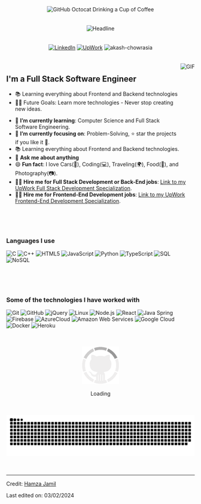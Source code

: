 <div>
    <div align=center>
        <img src="https://avatars.githubusercontent.com/u/85431333?v=4" alt="GitHub Octocat Drinking a Cup of Coffee" height="200">
    </div>
<br><br>
    <div align=center>
        <img src="https://readme-typing-svg.herokuapp.com?color=%236FDA44&size=32&center=true&vCenter=true&width=600&height=50&lines=Hi+there+I'm+Hamza+Jamil+%F0%9F%91%8B;Full+Stack+developer;Frontend-End+Engineer;Back-End+Engineer;Problem+Solver;Freelancer;Open-Source+Enthusiast" alt="Headline" />
    </div>
    <br><br>
    <div align=center>
        <a href="https://www.linkedin.com/in/hamza-jamil-a57a05202/"><img src="https://img.shields.io/badge/Linkedin-0077b5?style=flat&logo=linkedin" alt="LinkedIn" /></a>
        <a href="https://www.upwork.com/freelancers/~01405a2a2bc83e53ef"><img src="https://img.shields.io/badge/Upwork-494949?style=flat&logo=upwork" alt="UpWork" /></a>
        <a align="left"> <img src="https://komarev.com/ghpvc/?username=Hamza-Jamil-EasyCode&label=Profile%20views&color=0e75b6&style=flat" alt="akash-chowrasia" /> </a>
    </div>
    <div align=left>
        <br>
        <br>
        <img align="right" alt="GIF" height="200px" src="https://media.giphy.com/media/Ah3zHH7hvsSB2/giphy.gif" />

## I'm a Full Stack Software Engineer

- 📚 Learning everything about Frontend and Backend technologies
- 💪🏼 Future Goals: Learn more technologies - Never stop creating new ideas.
<ul>
            <li>🌱 <b>I’m currently learning</b>: Computer Science and Full Stack Software Engineering.</li>
            <li>🎯 <b>I’m currently focusing on</b>: Problem-Solving, ⭐️ star the projects if you like it 🤩.</li>
            <li>📚 Learning everything about Frontend and Backend technologies.</li>
            <li>💬 <b>Ask me about anything</b>  </li>
            <li>😄 <b>Fun fact</b>: I love Cars(🚗), Coding(💻), Traveling(🌍), Food(🍱), and Photography(📷).</li>
            <li>👨‍💻 <b>Hire me for Full Stack Development or Back-End jobs</b>: <a href="https://www.upwork.com/freelancers/~01405a2a2bc83e53ef?s=1110580755107926016">Link to my UpWork Full Stack Development Specialization</a>.</li>
            <li>👨‍💻 <b>Hire me for Frontend-End Development jobs</b>: <a href="https://www.upwork.com/freelancers/~01405a2a2bc83e53ef?s=1110580755057594368">Link to my UpWork Frontend-End Development Specialization</a>.</li>
        </ul>

<br><br><br>

### Languages I use

![C](https://img.shields.io/badge/-C-000000?style=flat&logo=c)
![C++](https://img.shields.io/badge/-C++-000000?style=flat&logo=c%2B%2B)
![HTML5](https://img.shields.io/badge/-HTML5-000000?style=flat&logo=html5)
![JavaScript](https://img.shields.io/badge/-JavaScript-000000?style=flat&logo=javascript)
![Python](https://img.shields.io/badge/-Python-000000?style=flat&logo=python)
![TypeScript](https://img.shields.io/badge/-TypeScript-000000?style=flat&logo=typescript)
![SQL](https://img.shields.io/badge/-SQL-000000?style=flat&logo=postgresql)
![NoSQL](https://img.shields.io/badge/-mongodb-000000?style=flat&logo=mongodb)

<br><br><br>

### Some of the technologies I have worked with

![Git](https://img.shields.io/badge/-Git-222222?style=flat&logo=git&logoColor=F05032)
![GitHub](https://img.shields.io/badge/-GitHub-222222?style=flat&logo=github&logoColor=181717)
![jQuery](https://img.shields.io/badge/-jQuery-222222?style=flat&logo=jQuery&logoColor=0769AD)
![Linux](https://img.shields.io/badge/-Linux-222222?style=flat&logo=linux&logoColor=FCC624)
![Node.js](https://img.shields.io/badge/-Node.js-222222?style=flat&logo=node.js&logoColor=339933)
![React](https://img.shields.io/badge/-React-222222?style=flat&logo=React&logoColor=61DAFB)
![Java Spring](https://img.shields.io/badge/-Spring-222222?style=flat&logo=spring&logoColor=6DB33F)
![Firebase](https://img.shields.io/badge/Firebase-222222?style=flat-square&logo=firebase)
![AzureCloud](https://img.shields.io/badge/Microsoft%20Azure-222222?style=flat-square&logo=microsoft-azure)
![Amazon Web Services](https://img.shields.io/badge/-Amazon%20Web%20Services-222222?style=flat-square&logo=Amazon-Web-Service)
![Google Cloud](https://img.shields.io/badge/Google%20Cloud-black?style=flat-square&logo=google-cloud)
![Docker](https://img.shields.io/badge/-Docker-black?style=flat-square&logo=docker)
![Heroku](https://img.shields.io/badge/-Heroku-222222?style=flat-square&logo=heroku)
<br/>
        <br>
        <br>
    </div>
    <div align=center>
        <img src="https://raw.githubusercontent.com/AhmedFathyDev/AhmedFathyDev/main/GitHub.gif" alt="GitHub Octocat Logo" height="100">
        <p>Loading</p>
    </div>
     <br>
        <br>
    <div align=center>
    <img src="https://github.com/DHANOLA/DHANOLA/raw/output/github-contribution-grid-snake.svg" alt="snake">
    </div>
     <br>
        <br>    
</div>

------

Credit: [Hamza Jamil](https://github.com/Hamza-Jamil-Easycode)

Last edited on: 03/02/2024



